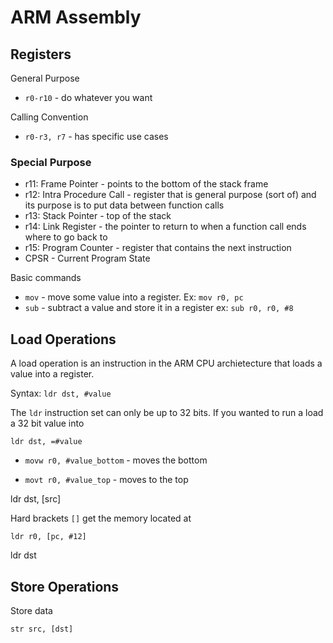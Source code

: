 # ARM Assembly

## Registers

General Purpose

- `r0-r10` - do whatever you want

Calling Convention

- `r0-r3, r7` - has specific use cases

### Special Purpose

- r11: Frame Pointer - points to the bottom of the stack frame
- r12: Intra Procedure Call - register that is general purpose (sort of) and its purpose is to put data between function calls
- r13: Stack Pointer - top of the stack
- r14: Link Register - the pointer to return to when a function call ends where to go back to
- r15: Program Counter - register that contains the next instruction
- CPSR - Current Program State

Basic commands

- `mov` - move some value into a register. Ex: `mov r0, pc`
- `sub` - subtract a value and store it in a register ex: `sub r0, r0, #8`

## Load Operations

A load operation is an instruction in the ARM CPU archietecture that loads a value into a register.

Syntax: `ldr dst, #value`

The `ldr` instruction set can only be up to 32 bits. If you wanted to run a load a 32 bit value into

`ldr dst, =#value`

- `movw r0, #value_bottom` - moves the bottom

- `movt r0, #value_top` - moves to the top

ldr dst, [src]

Hard brackets `[]` get the memory located at

`ldr r0, [pc, #12]`

ldr dst

## Store Operations

Store data

`str src, [dst]`
